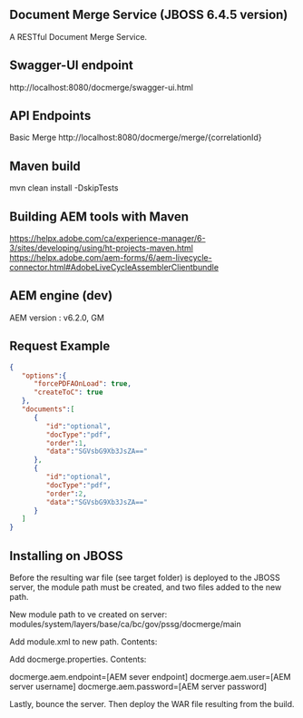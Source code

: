 ## Document Merge Service (JBOSS 6.4.5 version) 

A RESTful Document Merge Service. 

## Swagger-UI endpoint
http://localhost:8080/docmerge/swagger-ui.html

## API Endpoints

Basic Merge
http://localhost:8080/docmerge/merge/{correlationId}

## Maven build
mvn clean install -DskipTests

## Building AEM tools with Maven
https://helpx.adobe.com/ca/experience-manager/6-3/sites/developing/using/ht-projects-maven.html
https://helpx.adobe.com/aem-forms/6/aem-livecycle-connector.html#AdobeLiveCycleAssemblerClientbundle

## AEM engine (dev)
AEM version : v6.2.0, GM

## Request Example
``` json
{
   "options":{
      "forcePDFAOnLoad": true,  	
      "createToC": true 
   },
   "documents":[
      {
         "id":"optional",
         "docType":"pdf",
         "order":1,	 
         "data":"SGVsbG9Xb3JsZA=="
      },
      {
         "id":"optional",
         "docType":"pdf",
         "order":2,
         "data":"SGVsbG9Xb3JsZA=="
      }
   ]
}
```

## Installing on JBOSS

Before the resulting war file (see target folder) is deployed to the JBOSS server, the module path must be created, and two files added to the new path. 

New module path to ve created on server: modules/system/layers/base/ca/bc/gov/pssg/docmerge/main

Add module.xml to new path. Contents:

<?xml version="1.0" encoding="UTF-8"?>
<module xmlns="urn:jboss:module:1.0" name="ca.bc.gov.pssg.docmerge">
        <resources>
                <resource-root path="."/>
        </resources>
</module>

Add docmerge.properties. Contents: 

docmerge.aem.endpoint=[AEM sever endpoint]
docmerge.aem.user=[AEM server username]
docmerge.aem.password=[AEM server password]

Lastly, bounce the server. Then deploy the WAR file resulting from the build. 






